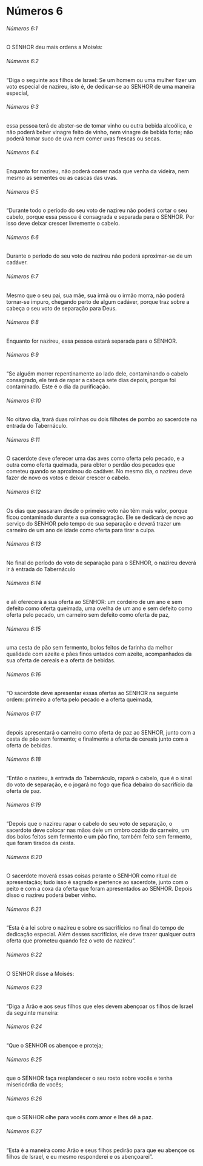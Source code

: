 # Números 6

###### Números 6:1

O SENHOR deu mais ordens a Moisés:

###### Números 6:2

“Diga o seguinte aos filhos de Israel: Se um homem ou uma mulher fizer um voto especial de nazireu, isto é, de dedicar-se ao SENHOR de uma maneira especial,

###### Números 6:3

essa pessoa terá de abster-se de tomar vinho ou outra bebida alcoólica, e não poderá beber vinagre feito de vinho, nem vinagre de bebida forte; não poderá tomar suco de uva nem comer uvas frescas ou secas.

###### Números 6:4

Enquanto for nazireu, não poderá comer nada que venha da videira, nem mesmo as sementes ou as cascas das uvas.

###### Números 6:5

“Durante todo o período do seu voto de nazireu não poderá cortar o seu cabelo, porque essa pessoa é consagrada e separada para o SENHOR. Por isso deve deixar crescer livremente o cabelo.

###### Números 6:6

Durante o período do seu voto de nazireu não poderá aproximar-se de um cadáver.

###### Números 6:7

Mesmo que o seu pai, sua mãe, sua irmã ou o irmão morra, não poderá tornar-se impuro, chegando perto de algum cadáver, porque traz sobre a cabeça o seu voto de separação para Deus.

###### Números 6:8

Enquanto for nazireu, essa pessoa estará separada para o SENHOR.

###### Números 6:9

“Se alguém morrer repentinamente ao lado dele, contaminando o cabelo consagrado, ele terá de rapar a cabeça sete dias depois, porque foi contaminado. Este é o dia da purificação.

###### Números 6:10

No oitavo dia, trará duas rolinhas ou dois filhotes de pombo ao sacerdote na entrada do Tabernáculo.

###### Números 6:11

O sacerdote deve oferecer uma das aves como oferta pelo pecado, e a outra como oferta queimada, para obter o perdão dos pecados que cometeu quando se aproximou do cadáver. No mesmo dia, o nazireu deve fazer de novo os votos e deixar crescer o cabelo.

###### Números 6:12

Os dias que passaram desde o primeiro voto não têm mais valor, porque ficou contaminado durante a sua consagração. Ele se dedicará de novo ao serviço do SENHOR pelo tempo de sua separação e deverá trazer um carneiro de um ano de idade como oferta para tirar a culpa.

###### Números 6:13

No final do período do voto de separação para o SENHOR, o nazireu deverá ir à entrada do Tabernáculo

###### Números 6:14

e ali oferecerá a sua oferta ao SENHOR: um cordeiro de um ano e sem defeito como oferta queimada, uma ovelha de um ano e sem defeito como oferta pelo pecado, um carneiro sem defeito como oferta de paz,

###### Números 6:15

uma cesta de pão sem fermento, bolos feitos de farinha da melhor qualidade com azeite e pães finos untados com azeite, acompanhados da sua oferta de cereais e a oferta de bebidas.

###### Números 6:16

“O sacerdote deve apresentar essas ofertas ao SENHOR na seguinte ordem: primeiro a oferta pelo pecado e a oferta queimada,

###### Números 6:17

depois apresentará o carneiro como oferta de paz ao SENHOR, junto com a cesta de pão sem fermento; e finalmente a oferta de cereais junto com a oferta de bebidas.

###### Números 6:18

“Então o nazireu, à entrada do Tabernáculo, rapará o cabelo, que é o sinal do voto de separação, e o jogará no fogo que fica debaixo do sacrifício da oferta de paz.

###### Números 6:19

“Depois que o nazireu rapar o cabelo do seu voto de separação, o sacerdote deve colocar nas mãos dele um ombro cozido do carneiro, um dos bolos feitos sem fermento e um pão fino, também feito sem fermento, que foram tirados da cesta.

###### Números 6:20

O sacerdote moverá essas coisas perante o SENHOR como ritual de apresentação; tudo isso é sagrado e pertence ao sacerdote, junto com o peito e com a coxa da oferta que foram apresentados ao SENHOR. Depois disso o nazireu poderá beber vinho.

###### Números 6:21

“Esta é a lei sobre o nazireu e sobre os sacrifícios no final do tempo de dedicação especial. Além desses sacrifícios, ele deve trazer qualquer outra oferta que prometeu quando fez o voto de nazireu”.

###### Números 6:22

O SENHOR disse a Moisés:

###### Números 6:23

“Diga a Arão e aos seus filhos que eles devem abençoar os filhos de Israel da seguinte maneira:

###### Números 6:24

“Que o SENHOR os abençoe e proteja;

###### Números 6:25

que o SENHOR faça resplandecer o seu rosto sobre vocês e tenha misericórdia de vocês;

###### Números 6:26

que o SENHOR olhe para vocês com amor e lhes dê a paz.

###### Números 6:27

“Esta é a maneira como Arão e seus filhos pedirão para que eu abençoe os filhos de Israel, e eu mesmo responderei e os abençoarei”.

